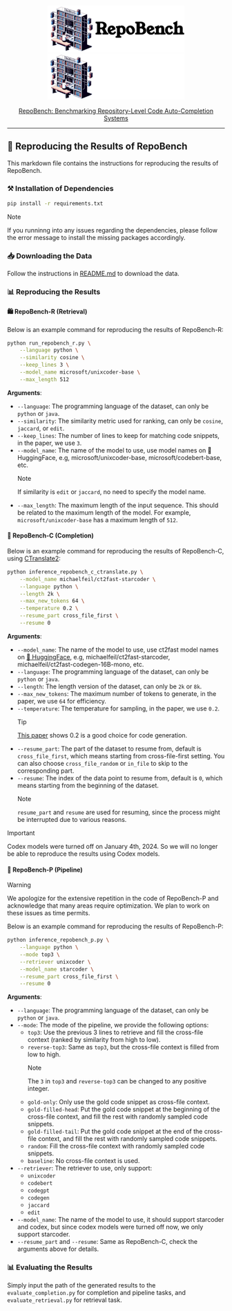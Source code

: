 <p align="center">
  <a href="https://github.com/Leolty/repobench#gh-light-mode-only">
    <img src="assets/repobench_dark.png" width="318px" alt="repobench logo" />
  </a>
  <a href="https://github.com/Leolty/repobench#gh-dark-mode-only">
    <img src="assets/repobench_light.png" width="318px" alt="repobench logo" />
  </a>

<p align="center">
  <a href="https://arxiv.org/abs/2306.03091">
    RepoBench: Benchmarking Repository-Level Code Auto-Completion Systems
  </a>
</p>

<hr>

## 🚀 Reproducing the Results of RepoBench

This markdown file contains the instructions for reproducing the results of RepoBench. 

### ⚒️ Installation of Dependencies

```bash
pip install -r requirements.txt
```

> [!NOTE] 
> If you runninng into any issues regarding the dependencies, please follow the error message to install the missing packages accordingly.

### 📥 Downloading the Data

Follow the instructions in [README.md](./README.md) to download the data.

### 📊 Reproducing the Results

#### 🛍️ RepoBench-R (Retrieval)

Below is an example command for reproducing the results of RepoBench-R:

```bash
python run_repobench_r.py \
    --language python \
    --similarity cosine \
    --keep_lines 3 \
    --model_name microsoft/unixcoder-base \
    --max_length 512
```

**Arguments**:
- `--language`: The programming language of the dataset, can only be `python` or `java`.
- `--similarity`: The similarity metric used for ranking, can only be `cosine`, `jaccard`, or `edit`.
- `--keep_lines`: The number of lines to keep for matching code snippets, in the paper, we use `3`.
- `--model_name`: The name of the model to use, use model names on 🤗 HuggingFace, e.g, microsoft/unixcoder-base, microsoft/codebert-base, etc. 
    > [!NOTE] 
    > If similarity is `edit` or `jaccard`, no need to specify the model name.
- `--max_length`: The maximum length of the input sequence. This should be related to the maximum length of the model. For example, `microsoft/unixcoder-base` has a maximum length of `512`.

#### 📝 RepoBench-C (Completion)

Below is an example command for reproducing the results of RepoBench-C, using [CTranslate2](https://github.com/OpenNMT/CTranslate2):

```bash
python inference_repobench_c_ctranslate.py \
    --model_name michaelfeil/ct2fast-starcoder \
    --language python \
    --length 2k \
    --max_new_tokens 64 \
    --temperature 0.2 \
    --resume_part cross_file_first \
    --resume 0
```

**Arguments**:
- `--model_name`: The name of the model to use, use ct2fast model names on [🤗 HuggingFace](https://huggingface.co/michaelfeil), e.g, michaelfeil/ct2fast-starcoder, michaelfeil/ct2fast-codegen-16B-mono, etc.
- `--language`: The programming language of the dataset, can only be `python` or `java`.
- `--length`: The length version of the dataset, can only be `2k` or `8k`.
- `--max_new_tokens`: The maximum number of tokens to generate, in the paper, we use `64` for efficiency.
- `--temperature`: The temperature for sampling, in the paper, we use `0.2`. 
    > [!TIP] 
    > [This paper](https://arxiv.org/abs/2107.03374) shows 0.2 is a good choice for code generation.
- `--resume_part`: The part of the dataset to resume from, default is `cross_file_first`, which means starting from cross-file-first setting. You can also choose `cross_file_random` or `in_file` to skip to the corresponding part. 
- `--resume`: The index of the data point to resume from, default is `0`, which means starting from the beginning of the dataset. 
    > [!NOTE] 
    > `resume_part` and `resume` are used for resuming, since the process might be interrupted due to various reasons. 

> [!IMPORTANT] 
> Codex models were turned off on January 4th, 2024. So we will no longer be able to reproduce the results using Codex models.

#### 🔮 RepoBench-P (Pipeline)

> [!WARNING] 
> We apologize for the extensive repetition in the code of RepoBench-P and acknowledge that many areas require optimization. We plan to work on these issues as time permits.

Below is an example command for reproducing the results of RepoBench-P:

```bash
python inference_repobench_p.py \
    --language python \
    --mode top3 \
    --retriever unixcoder \
    --model_name starcoder \
    --resume_part cross_file_first \
    --resume 0
```

**Arguments**:
- `--language`: The programming language of the dataset, can only be `python` or `java`.
- `--mode`: The mode of the pipeline, we provide the following options:
    - `top3`: Use the previous 3 lines to retrieve and fill the cross-file context (ranked by similarity from high to low).
    - `reverse-top3`: Same as `top3`, but the cross-file context is filled from low to high.
        > [!NOTE] 
        > The `3` in `top3` and `reverse-top3` can be changed to any positive integer.
    - `gold-only`: Only use the gold code snippet as cross-file context.
    - `gold-filled-head`: Put the gold code snippet at the beginning of the cross-file context, and fill the rest with randomly sampled code snippets.
    - `gold-filled-tail`: Put the gold code snippet at the end of the cross-file context, and fill the rest with randomly sampled code snippets.
    - `random`: Fill the cross-file context with randomly sampled code snippets.
    - `baseline`: No cross-file context is used.
- `--retriever`: The retriever to use, only support:
    - `unixcoder`
    - `codebert`
    - `codegpt`
    - `codegen`
    - `jaccard`
    - `edit`
- `--model_name`: The name of the model to use, it should support starcoder and codex, but since codex models were turned off now, we only support starcoder.
- `--resume_part` and `--resume`: Same as RepoBench-C, check the arguments above for details.

### 📊 Evaluating the Results

Simply input the path of the generated results to the `evaluate_completion.py` for completion and pipeline tasks, and `evaluate_retrieval.py` for retrieval task.
